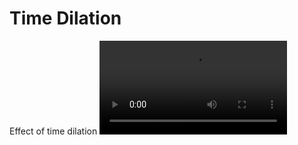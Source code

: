 # Time Dilation
 Effect of time dilation
<video controls src="TimeDilation-1.mp4" title="Title"></video>
